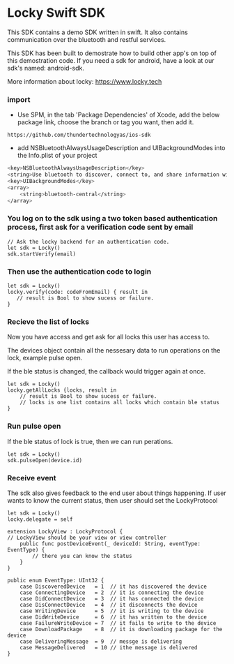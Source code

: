 # Locky Swift SDK
This SDK contains a demo SDK written in swift. It also contains communication over the bluetooth and restful services.

This SDK has been built to demostrate how to build other app's on top of this demostration code. If you need a sdk for android, have a look at our sdk's named: android-sdk.

More information about locky:
https://www.locky.tech

### import
+ Use SPM, in the tab 'Package Dependencies' of Xcode, add the below package link, choose the branch or tag you want, then add it.

```
https://github.com/thundertechnologyas/ios-sdk
```
+ add NSBluetoothAlwaysUsageDescription and UIBackgroundModes into the Info.plist of your project

``` bash
<key>NSBluetoothAlwaysUsageDescription</key>
<string>Use bluetooth to discover, connect to, and share information with nearby devices</string>
<key>UIBackgroundModes</key>
<array>
	<string>bluetooth-central</string>
</array>
```

### You log on to the sdk using a two token based authentication process, first ask for a verification code sent by email

```
// Ask the locky backend for an authentication code.
let sdk = Locky()
sdk.startVerify(email)
```
### Then use the authentication code to login
```
let sdk = Locky()
locky.verify(code: codeFromEmail) { result in
   // result is Bool to show sucess or failure.
}
```

### Recieve the list of locks
Now you have access and get ask for all locks this user has access to.

The devices object contain all the nessesary data to run operations on the lock, example pulse open.

If the ble status is changed, the callback would trigger again at once.

```
let sdk = Locky()
locky.getAllLocks {locks, result in
    // result is Bool to show sucess or failure.
    // locks is one list contains all locks which contain ble status
}
```

### Run pulse open
If the ble status of lock is true, then we can run perations.

```
let sdk = Locky()
sdk.pulseOpen(device.id)
```

### Receive event
The sdk also gives feedback to the end user about things happening. If user wants to know the current status, then user should set the LockyProtocol

```
let sdk = Locky()
locky.delegate = self
```
```
extension LockyView : LockyProtocol {
// LockyView should be your view or view controller
    public func postDeviceEvent(_ deviceId: String, eventType: EventType) {
        // there you can know the status
    }
}
```
```
public enum EventType: UInt32 {
    case DiscoveredDevice   = 1  // it has discovered the device
    case ConnectingDevice   = 2  // it is connecting the device
    case DidConnectDevice   = 3  // it has connected the device
    case DisConnectDevice   = 4  // it disconnects the device
    case WritingDevice      = 5  // it is writing to the device
    case DidWriteDevice     = 6  // it has written to the device
    case FailureWriteDevice = 7  // it fails to write to the device
    case DownloadPackage    = 8  // it is downloading package for the device
    case DeliveringMessage  = 9  // messge is delivering
    case MessageDelivered   = 10 // ithe message is delivered
}
```

